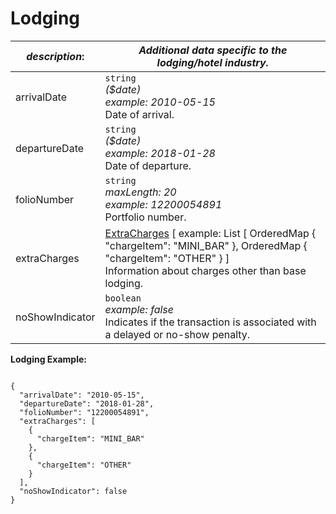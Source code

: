 
# Lodging

| *description*: | *Additional data specific to the lodging/hotel industry.*|
|----|----|
| arrivalDate |    ``` string ```  <br/>   *($date) <br/>  example: 2010-05-15*  <br/> Date of arrival.|
| departureDate |    ``` string ```  <br/>   *($date) <br/>  example:  2018-01-28*  <br/> Date of departure.|
| folioNumber |    ``` string ```  <br/>   *maxLength: 20  <br/> example: 12200054891* <br/>  Portfolio number.|
| extraCharges |  [ExtraCharges](?path=docs/schemas-md/ExtraCharges.md) [ example: List [ OrderedMap { "chargeItem": "MINI_BAR" }, OrderedMap { "chargeItem": "OTHER" } ] <br/> Information about charges other than base lodging.| 
| noShowIndicator |    ``` boolean ```  <br/>   *example: false*  <br/> Indicates if the transaction is associated with a delayed or no-show penalty.|

**Lodging Example:**

```{r}

{
  "arrivalDate": "2010-05-15",
  "departureDate": "2018-01-28",
  "folioNumber": "12200054891",
  "extraCharges": [
    {
      "chargeItem": "MINI_BAR"
    },
    {
      "chargeItem": "OTHER"
    }
  ],
  "noShowIndicator": false
}
```  






